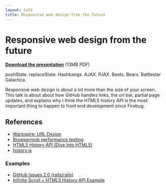 ```yaml
---
layout: talk
title: Responsive web design from the future
---
```


# Responsive web design from the future

<script <script src="http://speakerdeck.com/embed/4de55b8d5753082e3c000002.js?size=preview"></script>

**[Download the presentation](/talks/responsive/responsive.pdf)** (13MB PDF)

pushState. replaceState. Hashbangs. AJAX. PJAX. Beets. Bears. Battlestar Galactica.

Responsive web design is about a lot more than the size of your screen. This talk is about about how GitHub handles links, the url bar, partial page updates, and explains why I think the HTML5 history API is the most important thing to happen to front end development since Firebug.

## References

* [Warpspire: URL Design](http://warpspire.com/posts/url-design/)
* [Browsermob performance testing](http://browsermob.com/free-website-performance-test)
* [HTML5 History API (Dive Into HTML5)](http://diveintohtml5.org/history.html)
* [history.js](https://github.com/balupton/history.js)

### Examples

* [GitHub Issues 2.0 (rails/rails)](https://github.com/rails/rails/issues)
* [Infinite Scroll + HTML5 History API Example](http://warpspire.com/experiments/history-api/)